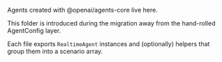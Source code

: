 Agents created with @openai/agents-core live here.

This folder is introduced during the migration away from the hand-rolled AgentConfig layer.

Each file exports `RealtimeAgent` instances and (optionally) helpers that group them into a scenario array.